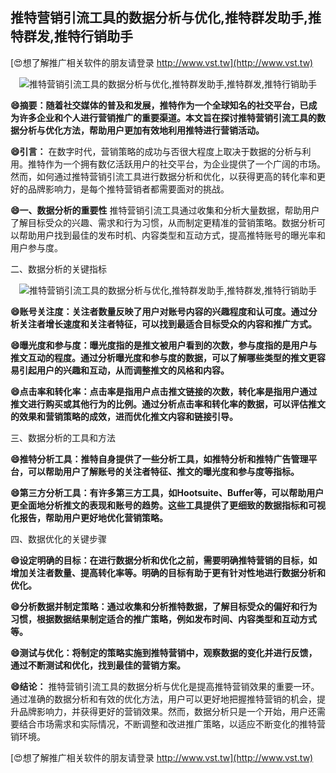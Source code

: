 ## **推特营销引流工具的数据分析与优化,推特群发助手,推特群发,推特行销助手**

[😍想了解推广相关软件的朋友请登录 http://www.vst.tw](http://www.vst.tw)

 <center><img src="https://vst.tw/MP4/tuiguang/png/8.png" alt="推特营销引流工具的数据分析与优化,推特群发助手,推特群发,推特行销助手"></center>

**😄摘要：随着社交媒体的普及和发展，推特作为一个全球知名的社交平台，已成为许多企业和个人进行营销推广的重要渠道。本文旨在探讨推特营销引流工具的数据分析与优化方法，帮助用户更加有效地利用推特进行营销活动。**

**😄引言：**
在数字时代，营销策略的成功与否很大程度上取决于数据的分析与利用。推特作为一个拥有数亿活跃用户的社交平台，为企业提供了一个广阔的市场。然而，如何通过推特营销引流工具进行数据分析和优化，以获得更高的转化率和更好的品牌影响力，是每个推特营销者都需要面对的挑战。

**😄一、数据分析的重要性**
推特营销引流工具通过收集和分析大量数据，帮助用户了解目标受众的兴趣、需求和行为习惯，从而制定更精准的营销策略。数据分析可以帮助用户找到最佳的发布时机、内容类型和互动方式，提高推特账号的曝光率和用户参与度。

二、数据分析的关键指标

 <center><img src="https://vst.tw/MP4/tuiguang/png/7.png" alt="推特营销引流工具的数据分析与优化,推特群发助手,推特群发,推特行销助手"></center>

**😄账号关注度：关注者数量反映了用户对账号内容的兴趣程度和认可度。通过分析关注者增长速度和关注者特征，可以找到最适合目标受众的内容和推广方式。**

**😄曝光度和参与度：曝光度指的是推文被用户看到的次数，参与度指的是用户与推文互动的程度。通过分析曝光度和参与度的数据，可以了解哪些类型的推文更容易引起用户的兴趣和互动，从而调整推文的风格和内容。**

**😄点击率和转化率：点击率是指用户点击推文链接的次数，转化率是指用户通过推文进行购买或其他行为的比例。通过分析点击率和转化率的数据，可以评估推文的效果和营销策略的成效，进而优化推文内容和链接引导。**

三、数据分析的工具和方法

**😄推特分析工具：推特自身提供了一些分析工具，如推特分析和推特广告管理平台，可以帮助用户了解账号的关注者特征、推文的曝光度和参与度等指标。**

**😄第三方分析工具：有许多第三方工具，如Hootsuite、Buffer等，可以帮助用户更全面地分析推文的表现和账号的趋势。这些工具提供了更细致的数据指标和可视化报告，帮助用户更好地优化营销策略。**

四、数据优化的关键步骤

**😄设定明确的目标：在进行数据分析和优化之前，需要明确推特营销的目标，如增加关注者数量、提高转化率等。明确的目标有助于更有针对性地进行数据分析和优化。**

**😄分析数据并制定策略：通过收集和分析推特数据，了解目标受众的偏好和行为习惯，根据数据结果制定适合的推广策略，例如发布时间、内容类型和互动方式等。**

**😄测试与优化：将制定的策略实施到推特营销中，观察数据的变化并进行反馈，通过不断测试和优化，找到最佳的营销方案。**

**😄结论：**
推特营销引流工具的数据分析与优化是提高推特营销效果的重要一环。通过准确的数据分析和有效的优化方法，用户可以更好地把握推特营销的机会，提升品牌影响力，并获得更好的营销效果。然而，数据分析只是一个开始，用户还需要结合市场需求和实际情况，不断调整和改进推广策略，以适应不断变化的推特营销环境。

[😍想了解推广相关软件的朋友请登录 http://www.vst.tw](http://www.vst.tw)




